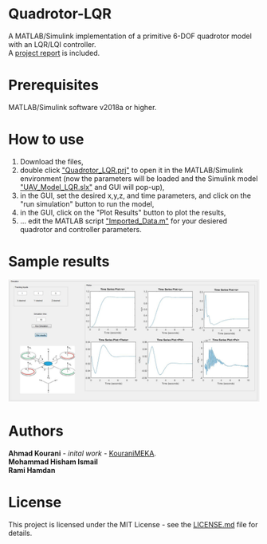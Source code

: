 # Quadrotor-LQR
A MATLAB/Simulink implementation of a primitive 6-DOF quadrotor model with an LQR/LQI controller.<br />
A [project report](https://github.com/KouraniMEKA/Quadrotor-LQR/Final_Report.pdf) is included.

# Prerequisites
MATLAB/Simulink software v2018a or higher.

# How to use
1. Download the files, <br />
2. double click ["Quadrotor_LQR.prj"](https://github.com/KouraniMEKA/Quadrotor-LQR/blob/master/Quadrotor_LQR.prj) to open it in the MATLAB/Simulink environment (now the parameters will be loaded and the Simulink model ["UAV_Model_LQR.slx"](https://github.com/KouraniMEKA/Quadrotor-LQR/blob/master/UAV_Model_LQR.slx) and GUI will pop-up), <br />
3. in the GUI, set the desired x,y,z, and time parameters, and click on the "run simulation" button to run the model, <br />
4. in the GUI, click on the "Plot Results" button to plot the results, <br />
5. ... edit the MATLAB script ["Imported_Data.m"](https://github.com/KouraniMEKA/Quadrotor-LQR/blob/master/Imported_Data.m) for your desiered quadrotor and controller parameters.

# Sample results
<p align="center">
  <img src="https://github.com/KouraniMEKA/Quadrotor-LQR/blob/master/images/GUI_sample.JPG">
  <br />
</p>

# Authors
**Ahmad Kourani** - *inital work* - [KouraniMEKA](https://github.com/KouraniMEKA). <br />
**Mohammad Hisham Ismail** <br />
**Rami Hamdan** <br />

# License
This project is licensed under the MIT License - see the [LICENSE.md](https://github.com/KouraniMEKA/Quadrotor-LQR/blob/master/LICENSE) file for details.
 
